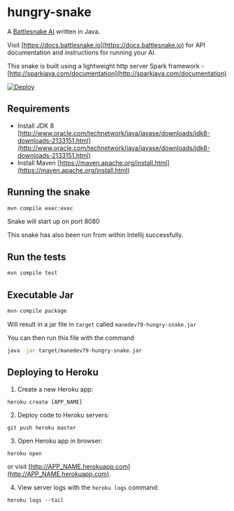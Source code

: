 hungry-snake
===

A [Battlesnake AI](http://battlesnake.io) written in Java.

Visit [https://docs.battlesnake.io](https://docs.battlesnake.io) 
for API documentation and instructions for running your AI.

This snake is built using a lightweight http server Spark framework - [http://sparkjava.com/documentation](http://sparkjava.com/documentation)

[![Deploy](https://www.herokucdn.com/deploy/button.png)](https://heroku.com/deploy)

Requirements
---

- Install JDK 8 [http://www.oracle.com/technetwork/java/javase/downloads/jdk8-downloads-2133151.html](http://www.oracle.com/technetwork/java/javase/downloads/jdk8-downloads-2133151.html)
- Install Maven [https://maven.apache.org/install.html](https://maven.apache.org/install.html)

Running the snake
---

```bash
mvn compile exec:exec
```

Snake will start up on port 8080

This snake has also been run from within Intellij successfully. 

Run the tests
---

```bash
mvn compile test
```


Executable Jar
---

```bash
mvn compile package
```

Will result in a jar file in `target` called `manedev79-hungry-snake.jar`

You can then run this file with the command

```bash
java -jar target/manedev79-hungry-snake.jar
```


Deploying to Heroku
---

1) Create a new Heroku app:
```
heroku create [APP_NAME]
```

2) Deploy code to Heroku servers:
```
git push heroku master
```

3) Open Heroku app in browser:
```
heroku open
```
or visit [http://APP_NAME.herokuapp.com](http://APP_NAME.herokuapp.com).

4) View server logs with the `heroku logs` command:
```
heroku logs --tail
```
